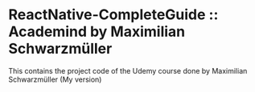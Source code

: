 # ReactNative-CompleteGuide :: Academind by Maximilian Schwarzmüller

This contains the project code of the Udemy course done by Maximilian Schwarzmüller (My version)

